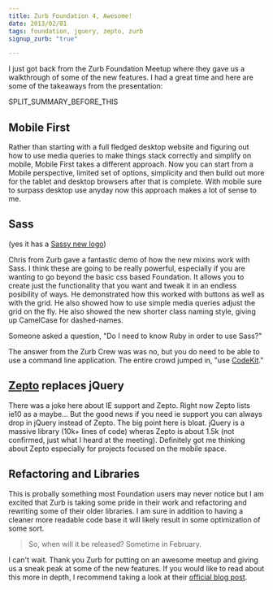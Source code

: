 ```yaml
---
title: Zurb Foundation 4, Awesome!
date: 2013/02/01
tags: foundation, jquery, zepto, zurb
signup_zurb: "true"

---
```


I just got back from the Zurb Foundation Meetup where they gave us a walkthrough of some of the new features. I had a great time and here are some of the takeaways from the presentation:

SPLIT\_SUMMARY\_BEFORE\_THIS



## Mobile First





Rather than starting with a full fledged desktop website and figuring out how to use media queries to make things stack correctly and simplify on mobile, Mobile First takes a different approach. Now you can start from a Mobile perspective, limited set of options, simplicity and then build out more for the tablet and desktop browsers after that is complete. With mobile sure to surpass desktop use anyday now this approach makes a lot of sense to me.





## Sass 





(yes it has a [Sassy new logo](http://dribbble.com/shots/760641-Getting-Sassy-Final-Logo))





Chris from Zurb gave a fantastic demo of how the new mixins work with Sass. I think these are going to be really powerful, especially if you are wanting to go beyond the basic css based Foundation. It allows you to create just the functionality that you want and tweak it in an endless posibility of ways. He demonstrated how this worked with buttons as well as with the grid. He also showed how to use simple media queries adjust the grid on the fly. He also showed the new shorter class naming style, giving up CamelCase for dashed-names.





Someone asked a question, "Do I need to know Ruby in order to use Sass?"





The answer from the Zurb Crew was was no, but you do need to be able to use a command line application. The entire crowd jumped in, "use [CodeKit](http://incident57.com/codekit/)."





## [Zepto](http://zeptojs.com/) replaces jQuery





  





There was a joke here about IE support and Zepto. Right now Zepto lists ie10 as a maybe... But the good news if you need ie support you can always drop in jQuery instead of Zepto. The big point here is bloat. jQuery is a massive library (10k+ lines of code) wheras Zepto is about 1.5k (not confirmed, just what I heard at the meeting). Definitely got me thinking about Zepto especially for projects focused on the mobile space.





##  Refactoring and Libraries





This is probally something most Foundation users may never notice but I am excited that Zurb is taking some pride in their work and refactoring and rewriting some of their older libraries. I am sure in addition to having a cleaner more readable code base it will likely result in some optimization of some sort.





> So, when will it be released? Sometime in February.





I can't wait. Thank you Zurb for putting on an awesome meetup and giving us a sneak peak at some of the new features. If you would like to read about this more in depth, I recommend taking a look at their [official blog post](http://zurb.com/article/1152/coding-smarter-the-why-of-foundation-4). 
